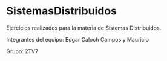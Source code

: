# SistemasDistribuidos
Ejercicios realizados para la materia de Sistemas Distribuidos.

Integrantes del equipo:
Edgar Caloch Campos y Mauricio

Grupo: 2TV7
